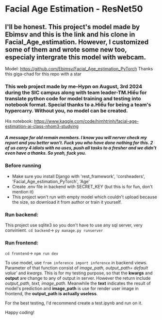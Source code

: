 # Facial Age Estimation - ResNet50

## I'll be honest. This project's model made by Ebimsv and this is the link and his clone in Facial_Age_estimation. However, I customized some of them and wrote some new too, especialy intergrate this model with webcam.
Model: https://github.com/Ebimsv/Facial_Age_estimation_PyTorch
Thanks this giga-chad for this repo with a star

### This web project made by me-Hypn on August, 3rd 2024 during the SIC campus along with team leader-TM.Hiếu for translate python code for model training and testing into notebook format. Special thanks to a.Hiếu for being a team's hypercarry. Without you, no model can be created. 

His notebook: https://www.kaggle.com/code/himhtrinh/facial-age-estimation-ai-class-nhom3-studying

##### A message for old remain members. I know you will nerver check my report and you better won't. Fuck you who have done nothing for this. 2 of us carry 4 idiots with no uses, push all tasks to a fresher and we didn't even have a thanks. So yeah, fuck you.

### Before running
- Make sure you install Django with
    'rest_framework',
    'corsheaders',
    'Facial_Age_estimation_PyTorch',
    'Age'
- Create .env file in backend with SECRET_KEY (but this is for fun, don't mention it)
- This project won't run with empty model which couldn't upload because the size, so download it from author or train it yourself.

### Run backend:
This project use sqlite3 so you don't have to use any sql server, very convinient.
`cd backend`-> `py manage.py runserver`

### Run frontend:

`cd frontend`-> `npm run dev`

To use model, use `from inference import inference` in backend views. Parameter of that function consist of *image_path, output_path= default value'* and *kwargs*. This is for my testing purpose, so that the **kwargs** and **output** are change to any of output in server. However the return include *output_path, text, image_path*. Meanwhile the **text** indicates the result of model's prediction and **image_path** is use for render user image in frontend, the **output_path is actually useless**.

For the best testing, I'd recommend create a test.ipynb and run on it.

Happy coding!